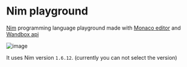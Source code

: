 # Nim playground

[Nim](https://nim-lang.org/) programming language playground made with [Monaco editor](https://github.com/Microsoft/monaco-editor) and [Wandbox api](https://github.com/melpon/wandbox)

![image](https://user-images.githubusercontent.com/40219740/128687054-7da96b23-dd93-4503-8dcd-1c92e953ff25.png)

It uses Nim version `1.6.12`. (currently you can not select the version)
